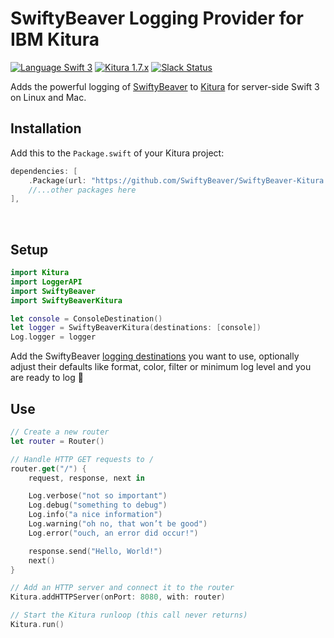 # SwiftyBeaver Logging Provider for IBM Kitura
[![Language Swift 3](https://img.shields.io/badge/Language-Swift%203-orange.svg)](https://swift.org) [![Kitura 1.7.x](https://img.shields.io/badge/Kitura-1.7.x-blue.svg)](http://www.kitura.io/)  <a href="https://slack.swiftybeaver.com" target="_blank"> <img src="https://img.shields.io/badge/Join-Our%20Slack%20Chat-blue.svg" alt="Slack Status"/></a>

Adds the powerful logging of [SwiftyBeaver](https://github.com/SwiftyBeaver/SwiftyBeaver) to [Kitura](https://github.com/IBM-Swift/Kitura) for server-side Swift 3 on Linux and Mac.

## Installation

Add this to the `Package.swift` of your Kitura project:

```swift
dependencies: [
    .Package(url: "https://github.com/SwiftyBeaver/SwiftyBeaver-Kitura.git", majorVersion: 1),
    //...other packages here
],
```
<br/>

## Setup

```swift
import Kitura
import LoggerAPI
import SwiftyBeaver
import SwiftyBeaverKitura

let console = ConsoleDestination()
let logger = SwiftyBeaverKitura(destinations: [console])
Log.logger = logger
```

Add the SwiftyBeaver [logging destinations](http://docs.swiftybeaver.com/category/8-logging-destinations) you want to use, optionally adjust their defaults like format, color, filter or minimum log level and you are ready to log 🙌


## Use

```swift
// Create a new router
let router = Router()

// Handle HTTP GET requests to /
router.get("/") {
    request, response, next in

    Log.verbose("not so important")
    Log.debug("something to debug")
    Log.info("a nice information")
    Log.warning("oh no, that won’t be good")
    Log.error("ouch, an error did occur!")

    response.send("Hello, World!")
    next()
}

// Add an HTTP server and connect it to the router
Kitura.addHTTPServer(onPort: 8080, with: router)

// Start the Kitura runloop (this call never returns)
Kitura.run()
```


